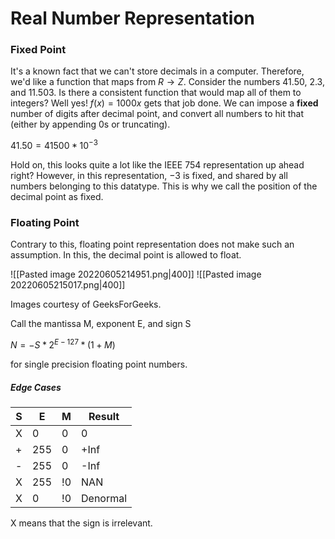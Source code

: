 # Real Number Representation
### Fixed Point
It's a known fact that we can't store decimals in a computer. Therefore, we'd like a function that maps from $R \to Z$. Consider the numbers 41.50, 2.3, and 11.503. Is there a consistent function that would map all of them to integers? Well yes! $f(x) = 1000x$ gets that job done. We can impose a **fixed** number of digits after decimal point, and convert all numbers to hit that (either by appending 0s or truncating). 

$41.50 = 41500 * 10^{-3}$ 

Hold on, this looks quite a lot like the IEEE 754 representation up ahead right? However, in this representation, $-3$ is fixed, and shared by all numbers belonging to this datatype. This is why we call the position of the decimal point as fixed.

### Floating Point
Contrary to this, floating point representation does not make such an assumption. In this, the decimal point is allowed to float.

![[Pasted image 20220605214951.png|400]]
![[Pasted image 20220605215017.png|400]]

Images courtesy of GeeksForGeeks.

Call the mantissa M, exponent E, and sign S

$N = -S * 2^{E-127} * (1+M)$

for single precision floating point numbers.

##### Edge Cases
| S   | E   | M   | Result   |
| --- | --- | --- | -------- |
| X   | 0   | 0   | 0        |
| +   | 255 | 0   | +Inf     |
| -   | 255 | 0   | -Inf     |
| X   | 255 | !0  | NAN      |
| X   | 0   | !0  | Denormal | 

X means that the sign is irrelevant.

